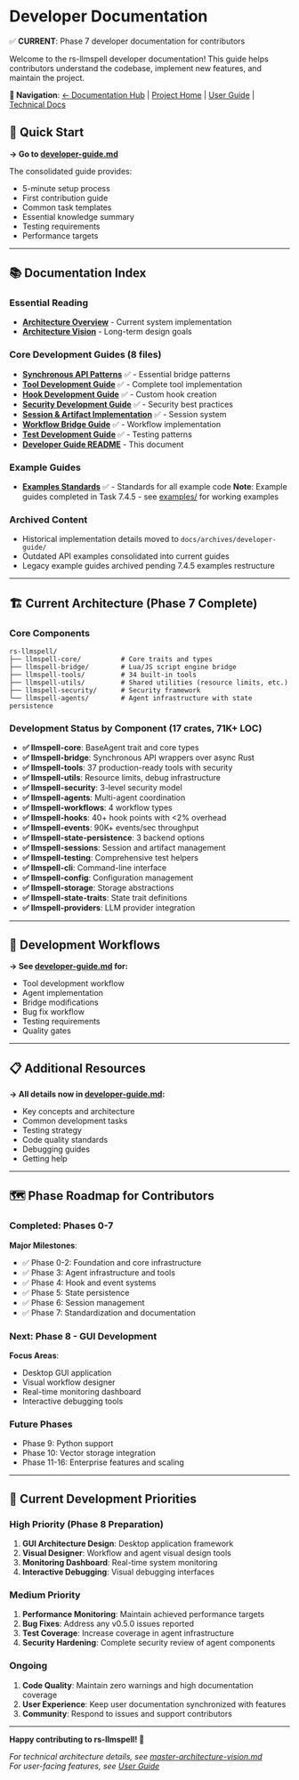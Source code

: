 # Developer Documentation

✅ **CURRENT**: Phase 7 developer documentation for contributors

Welcome to the rs-llmspell developer documentation! This guide helps contributors understand the codebase, implement new features, and maintain the project.

**🔗 Navigation**: [← Documentation Hub](../README.md) | [Project Home](../../README.md) | [User Guide](../user-guide/) | [Technical Docs](../technical/)

## 🚀 Quick Start

**→ Go to [developer-guide.md](developer-guide.md#developer-quick-start-5-minutes)**

The consolidated guide provides:
- 5-minute setup process
- First contribution guide
- Common task templates
- Essential knowledge summary
- Testing requirements
- Performance targets

---

## 📚 Documentation Index

### **Essential Reading**
- **[Architecture Overview](../technical/current-architecture.md)** - Current system implementation
- **[Architecture Vision](../technical/master-architecture-vision.md)** - Long-term design goals

### **Core Development Guides** (8 files)
- **[Synchronous API Patterns](synchronous-api-patterns.md)** ✅ - Essential bridge patterns
- **[Tool Development Guide](tool-development-guide.md)** ✅ - Complete tool implementation
- **[Hook Development Guide](hook-development-guide.md)** ✅ - Custom hook creation
- **[Security Development Guide](security-guide.md)** ✅ - Security best practices
- **[Session & Artifact Implementation](session-artifact-implementation.md)** ✅ - Session system
- **[Workflow Bridge Guide](workflow-bridge-guide.md)** ✅ - Workflow implementation
- **[Test Development Guide](test-development-guide.md)** ✅ - Testing patterns
- **[Developer Guide README](README.md)** - This document

### **Example Guides**
- **[Examples Standards](examples-standards.md)** ✅ - Standards for all example code
**Note**: Example guides completed in Task 7.4.5 - see [examples/](../../examples/) for working examples

### **Archived Content**
- Historical implementation details moved to `docs/archives/developer-guide/`
- Outdated API examples consolidated into current guides
- Legacy example guides archived pending 7.4.5 examples restructure

---

## 🏗️ Current Architecture (Phase 7 Complete)

### **Core Components**
```
rs-llmspell/
├── llmspell-core/          # Core traits and types
├── llmspell-bridge/        # Lua/JS script engine bridge  
├── llmspell-tools/         # 34 built-in tools
├── llmspell-utils/         # Shared utilities (resource limits, etc.)
├── llmspell-security/      # Security framework
└── llmspell-agents/        # Agent infrastructure with state persistence
```

### **Development Status by Component** (17 crates, 71K+ LOC)
- **✅ llmspell-core**: BaseAgent trait and core types
- **✅ llmspell-bridge**: Synchronous API wrappers over async Rust
- **✅ llmspell-tools**: 37 production-ready tools with security
- **✅ llmspell-utils**: Resource limits, debug infrastructure
- **✅ llmspell-security**: 3-level security model
- **✅ llmspell-agents**: Multi-agent coordination
- **✅ llmspell-workflows**: 4 workflow types
- **✅ llmspell-hooks**: 40+ hook points with <2% overhead
- **✅ llmspell-events**: 90K+ events/sec throughput
- **✅ llmspell-state-persistence**: 3 backend options
- **✅ llmspell-sessions**: Session and artifact management
- **✅ llmspell-testing**: Comprehensive test helpers
- **✅ llmspell-cli**: Command-line interface
- **✅ llmspell-config**: Configuration management
- **✅ llmspell-storage**: Storage abstractions
- **✅ llmspell-state-traits**: State trait definitions
- **✅ llmspell-providers**: LLM provider integration

---

## 🔧 Development Workflows

**→ See [developer-guide.md](developer-guide.md#common-tasks) for:**
- Tool development workflow
- Agent implementation
- Bridge modifications
- Bug fix workflow
- Testing requirements
- Quality gates

---

## 📋 Additional Resources

**→ All details now in [developer-guide.md](developer-guide.md):**
- Key concepts and architecture
- Common development tasks  
- Testing strategy
- Code quality standards
- Debugging guides
- Getting help

---

## 🗺️ Phase Roadmap for Contributors

### **Completed: Phases 0-7**
**Major Milestones**:
- ✅ Phase 0-2: Foundation and core infrastructure
- ✅ Phase 3: Agent infrastructure and tools
- ✅ Phase 4: Hook and event systems
- ✅ Phase 5: State persistence
- ✅ Phase 6: Session management
- ✅ Phase 7: Standardization and documentation

### **Next: Phase 8 - GUI Development**
**Focus Areas**:
- Desktop GUI application
- Visual workflow designer
- Real-time monitoring dashboard
- Interactive debugging tools

### **Future Phases**
- Phase 9: Python support
- Phase 10: Vector storage integration
- Phase 11-16: Enterprise features and scaling

---

## 🎯 Current Development Priorities

### **High Priority (Phase 8 Preparation)**
1. **GUI Architecture Design**: Desktop application framework
2. **Visual Designer**: Workflow and agent visual design tools
3. **Monitoring Dashboard**: Real-time system monitoring
4. **Interactive Debugging**: Visual debugging interfaces

### **Medium Priority**
1. **Performance Monitoring**: Maintain achieved performance targets
2. **Bug Fixes**: Address any v0.5.0 issues reported
3. **Test Coverage**: Increase coverage in agent infrastructure
4. **Security Hardening**: Complete security review of agent components

### **Ongoing**
1. **Code Quality**: Maintain zero warnings and high documentation coverage
2. **User Experience**: Keep user documentation synchronized with features
3. **Community**: Respond to issues and support contributors

---

**Happy contributing to rs-llmspell! 🚀**

*For technical architecture details, see [master-architecture-vision.md](../technical/master-architecture-vision.md)*  
*For user-facing features, see [User Guide](../user-guide/README.md)*